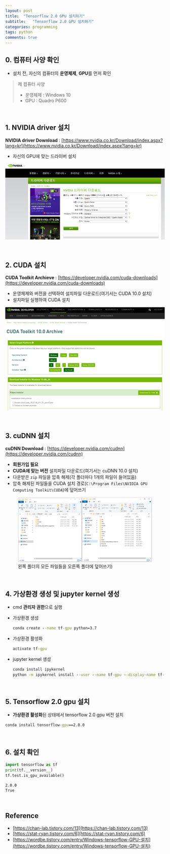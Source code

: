 ```yaml
---
layout: post
title:  "Tensorflow 2.0 GPU 설치하기"
subtitle:   "Tensorflow 2.0 GPU 설치하기"
categories: programming
tags: python
comments: true
---
```



## 0. 컴퓨터 사양 확인
- 설치 전, 자신의 컴퓨터의 **운영체제**, **GPU**를 먼저 확인
> 제 컴퓨터 사양
> - 운영체제 : Windows 10
> - GPU : Quadro P600

<br>

## 1. NVIDIA driver 설치
**NVIDIA driver Download** : [https://www.nvidia.co.kr/Download/index.aspx?lang=kr](https://www.nvidia.co.kr/Download/index.aspx?lang=kr)

- 자신의 GPU에 맞는 드라이버 설치

![](https://github.com/statKim/TIL/blob/master/Python/img/nvidia_driver.png?raw=T)

<br>

## 2. CUDA 설치
**CUDA Toolkit Archieve** : [https://developer.nvidia.com/cuda-downloads](https://developer.nvidia.com/cuda-downloads)

- 운영체제와 버전을 선택하여 설치파일 다운로드(여기서는 CUDA 10.0 설치)
- 설치파일 실행하여 CUDA 설치

![](https://github.com/statKim/TIL/blob/master/Python/img/cuda.png?raw=T)

<br>

## 3. cuDNN 설치

**cuDNN Download** : [https://developer.nvidia.com/cudnn](https://developer.nvidia.com/cudnn)

- **회원가입 필요**
- **CUDA에 맞는 버전** 설치파일 다운로드(여기서는 cuDNN 10.0 설치)
- 다운받은 `zip` 파일을 압축 해제(각 폴더마다 1개의 파일이 들어있음)
- 압축 해제된 파일들을 CUDA 설치 경로(`C:\Program Files\NVIDIA GPU Computing Toolkit\CUDA`)에 덮어쓰기 

<figure>
  <img src="https://github.com/statKim/TIL/blob/master/Python/img/cuda_dnn.png?raw=T">
  <figcaption>왼쪽 폴더의 모든 파일들을 오른쪽 폴더에 덮어쓰기)</figcaption>
</figure>

<br>

## 4. 가상환경 생성 및 jupyter kernel 생성

- cmd **관리자 권한**으로 실행
- 가상환경 생성

    ```cmd
    conda create --name tf-gpu python=3.7
    ```

- 가상환경 활성화
    ```cmd
    activate tf-gpu
    ```

- jupyter kernel 생성

    ```cmd
    conda install ipykernel
    python -m ipykernel install --user --name tf-gpu --display-name tf-gpu
    ```

<br>

## 5. Tensorflow 2.0 gpu 설치
- **가상환경 활성화**된 상태에서 tensorflow 2.0 gpu 버전 설치

```cmd
conda install tensorflow-gpu==2.0.0
```

<br>

## 6. 설치 확인

```python
import tensorflow as tf 
print(tf.__version__) 
tf.test.is_gpu_available()
```

```
2.0.0
True
```

<br>

## Reference

- [https://chan-lab.tistory.com/13](https://chan-lab.tistory.com/13)
- [https://stat-ryan.tistory.com/6](https://stat-ryan.tistory.com/6)
- [https://wordbe.tistory.com/entry/Windows-tensorflow-GPU-설치](https://wordbe.tistory.com/entry/Windows-tensorflow-GPU-설치)
